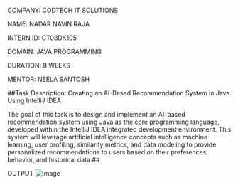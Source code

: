 COMPANY: CODTECH IT SOLUTIONS

NAME: NADAR NAVIN RAJA

INTERN ID: CT08DK105

DOMAIN: JAVA PROGRAMMING

DURATION: 8 WEEKS

MENTOR: NEELA SANTOSH

##Task Description: Creating an AI-Based Recommendation System in Java Using IntelliJ IDEA

The goal of this task is to design and implement an AI-based recommendation system using Java as the core programming language, developed within the IntelliJ IDEA integrated development environment. This system will leverage artificial intelligence concepts such as machine learning, user profiling, similarity metrics, and data modeling to provide personalized recommendations to users based on their preferences, behavior, and historical data.##

OUTPUT
![image](https://github.com/user-attachments/assets/7c1909d3-0187-46b9-a7ce-670d9c138b83)
